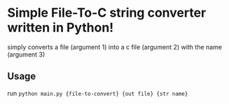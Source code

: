 # Simple File-To-C string converter written in Python!
simply converts a file (argument 1) into a c file (argument 2) with the name (argument 3)

## Usage

run `python main.py {file-to-convert} {out file} {str name}`
